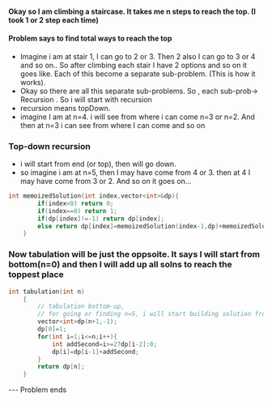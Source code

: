 #### Okay so I am climbing a staircase. It takes me n steps to reach the top. (I took 1 or 2 step each time)
#### Problem says to find total ways to reach the top
- Imagine i am at stair 1, I can go to 2 or 3. Then 2 also I can go to 3 or 4 and so on.. So after climbing each stair I have 2 options and so on it goes like. Each of this become a separate sub-problem. (This is how it works).
- Okay so there are all this separate sub-problems. So , each sub-prob-> Recursion . So i will start with recursion
- recursion means topDown. 
- imagine I am at n=4. i will see from where i can come n=3 or n=2. And then at n=3 i can see from where I can come and so on


### Top-down recursion 
- i will start from end (or top), then will go down.
- so imagine i am at n=5, then I may have come from 4 or 3. then at 4 I may have come from 3 or 2. And so on it goes on... 
```cpp
int memoizedSolution(int index,vector<int>&dp){
        if(index<0) return 0;
        if(index==0) return 1;
        if(dp[index]!=-1) return dp[index];
        else return dp[index]=memoizedSolution(index-1,dp)+memoizedSolution(index-2,dp);
    }
```

### Now tabulation will be just the oppsoite. It says I will start from bottom(n=0) and then I will add up all solns to reach the toppest place
```cpp
int tabulation(int n)
    {
        // tabulation bottom-up,
        // for going or finding n=5, i will start building solution from 0
        vector<int>dp(n+1,-1);
        dp[0]=1;
        for(int i=1;i<=n;i++){
            int addSecond=i>=2?dp[i-2]:0;
            dp[i]=dp[i-1]+addSecond;
        }
        return dp[n];
    }
```


--- Problem ends